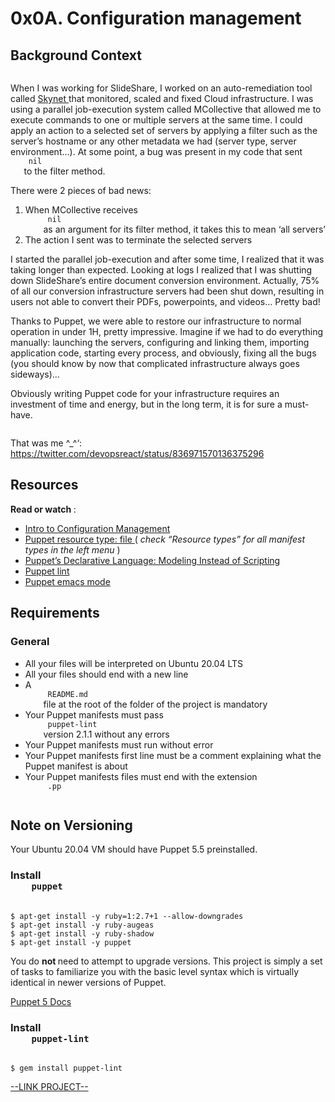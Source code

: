 # 0x0A. Configuration management

<html>
<div class="panel panel-default" id="project-description">
 <div class="panel-body">
  <h2>
   Background Context
  </h2>
  <p>
   <a href="https://youtu.be/ogYLFyp68cI" target="_blank">
    <img alt="" src="https://holbertonintranet.s3.amazonaws.com/uploads/medias/2019/6/6a0a8024f2b1c47a9d1e.png?X-Amz-Algorithm=AWS4-HMAC-SHA256&amp;X-Amz-Credential=AKIARDDGGGOU5BHMTQX4%2F20220819%2Fus-east-1%2Fs3%2Faws4_request&amp;X-Amz-Date=20220819T223302Z&amp;X-Amz-Expires=86400&amp;X-Amz-SignedHeaders=host&amp;X-Amz-Signature=6eb3223ab5650535872143c7289551cbf1ae74f171fe3802e9c096d8705732e3" style=""/>
   </a>
  </p>
  <p>
   When I was working for SlideShare, I worked on an auto-remediation tool called
   <a href="https://engineering.linkedin.com/slideshare/skynet-project-_-monitor-scale-and-auto-heal-system-cloud" target="_blank" title="Skynet">
    Skynet
   </a>
   that monitored, scaled and fixed Cloud infrastructure. I was using a parallel job-execution system called MCollective that allowed me to execute commands to one or multiple servers at the same time. I could apply an action to a selected set of servers by applying a filter such as the server’s hostname or any other metadata we had (server type, server environment…). At some point, a bug was present in my code that sent
   <code>
    nil
   </code>
   to the filter method.
  </p>
  <p>
   There were 2 pieces of bad news:
  </p>
  <ol>
   <li>
    When MCollective receives
    <code>
     nil
    </code>
    as an argument for its filter method, it takes this to mean ‘all servers’
   </li>
   <li>
    The action I sent was to terminate the selected servers
   </li>
  </ol>
  <p>
   I started the parallel job-execution and after some time, I realized that it was taking longer than expected. Looking at logs I realized that I was shutting down SlideShare’s entire document conversion environment. Actually, 75% of all our conversion infrastructure servers had been shut down, resulting in users not able to convert their PDFs, powerpoints, and videos… Pretty bad!
  </p>
  <p>
   Thanks to Puppet, we were able to restore our infrastructure to normal operation in under 1H, pretty impressive. Imagine if we had to do everything manually: launching the servers, configuring and linking them, importing application code, starting every process, and obviously, fixing all the bugs (you should know by now that complicated infrastructure always goes sideways)…
  </p>
  <p>
   Obviously writing Puppet code for your infrastructure requires an investment of time and energy, but in the long term, it is for sure a must-have.
  </p>
  <p>
   <img alt="" src="https://s3.amazonaws.com/intranet-projects-files/holbertonschool-sysadmin_devops/292/4i8il3B.gif" style=""/>
  </p>
  <p>
   That was me ^_^‘:
   <a href="https://twitter.com/devopsreact/status/836971570136375296" target="_blank" title="https://twitter.com/devopsreact/status/836971570136375296">
    https://twitter.com/devopsreact/status/836971570136375296
   </a>
  </p>
  <h2>
   Resources
  </h2>
  <p>
   <strong>
    Read or watch
   </strong>
   :
  </p>
  <ul>
   <li>
    <a href="https://www.digitalocean.com/community/tutorials/an-introduction-to-configuration-management" target="_blank" title="Intro to Configuration Management">
     Intro to Configuration Management
    </a>
   </li>
   <li>
    <a href="https://puppet.com/docs/puppet/5.5/types/file.html" target="_blank" title="Puppet resource type: file">
     Puppet resource type: file
    </a>
    (
    <em>
     check “Resource types” for all manifest types in the left menu
    </em>
    )
   </li>
   <li>
    <a href="https://puppet.com/blog/puppets-declarative-language-modeling-instead-of-scripting/" target="_blank" title="Puppet's Declarative Language: Modeling Instead of Scripting">
     Puppet’s Declarative Language: Modeling Instead of Scripting
    </a>
   </li>
   <li>
    <a href="http://puppet-lint.com/" target="_blank" title="Puppet lint">
     Puppet lint
    </a>
   </li>
   <li>
    <a href="https://github.com/voxpupuli/puppet-mode" target="_blank" title="Puppet emacs mode">
     Puppet emacs mode
    </a>
   </li>
  </ul>
  <h2>
   Requirements
  </h2>
  <h3>
   General
  </h3>
  <ul>
   <li>
    All your files will be interpreted on Ubuntu 20.04 LTS
   </li>
   <li>
    All your files should end with a new line
   </li>
   <li>
    A
    <code>
     README.md
    </code>
    file at the root of the folder of the project is mandatory
   </li>
   <li>
    Your Puppet manifests must pass
    <code>
     puppet-lint
    </code>
    version 2.1.1 without any errors
   </li>
   <li>
    Your Puppet manifests must run without error
   </li>
   <li>
    Your Puppet manifests first line must be a comment explaining what the Puppet manifest is about
   </li>
   <li>
    Your Puppet manifests files must end with the extension
    <code>
     .pp
    </code>
   </li>
  </ul>
  <h2>
   Note on Versioning
  </h2>
  <p>
   Your Ubuntu 20.04 VM should have Puppet 5.5 preinstalled.
  </p>
  <h3>
   Install
   <code>
    puppet
   </code>
  </h3>
  <pre><code>$ apt-get install -y ruby=1:2.7+1 --allow-downgrades
$ apt-get install -y ruby-augeas
$ apt-get install -y ruby-shadow
$ apt-get install -y puppet
</code></pre>
  <p>
   You do
   <strong>
    not
   </strong>
   need to attempt to upgrade versions. This project is simply a set of tasks to familiarize you with the basic level syntax which is virtually identical in newer versions of Puppet.
  </p>
  <p>
   <a href="https://puppet.com/docs/puppet/5.5/puppet_index.html" target="_blank" title="Puppet 5 Docs">
    Puppet 5 Docs
   </a>
  </p>
  <h3>
   Install
   <code>
    puppet-lint
   </code>
  </h3>
  <pre><code>$ gem install puppet-lint
</code></pre>
 </div>
</div>

[--LINK PROJECT--](https://intranet.hbtn.io/projects/292)
</html>
